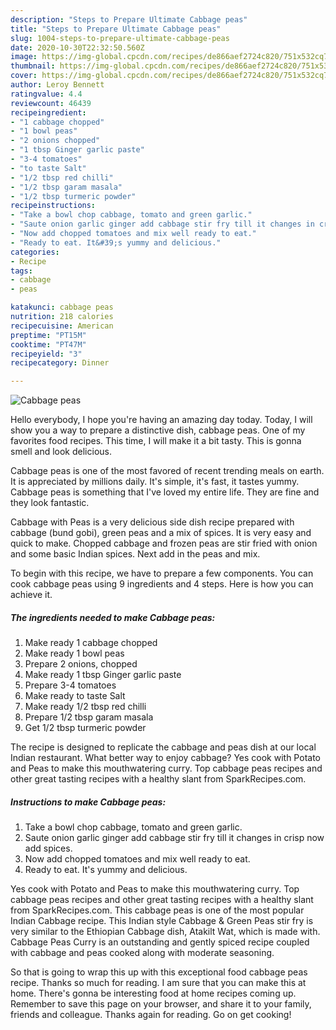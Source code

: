 ```yaml
---
description: "Steps to Prepare Ultimate Cabbage peas"
title: "Steps to Prepare Ultimate Cabbage peas"
slug: 1004-steps-to-prepare-ultimate-cabbage-peas
date: 2020-10-30T22:32:50.560Z
image: https://img-global.cpcdn.com/recipes/de866aef2724c820/751x532cq70/cabbage-peas-recipe-main-photo.jpg
thumbnail: https://img-global.cpcdn.com/recipes/de866aef2724c820/751x532cq70/cabbage-peas-recipe-main-photo.jpg
cover: https://img-global.cpcdn.com/recipes/de866aef2724c820/751x532cq70/cabbage-peas-recipe-main-photo.jpg
author: Leroy Bennett
ratingvalue: 4.4
reviewcount: 46439
recipeingredient:
- "1 cabbage chopped"
- "1 bowl peas"
- "2 onions chopped"
- "1 tbsp Ginger garlic paste"
- "3-4 tomatoes"
- "to taste Salt"
- "1/2 tbsp red chilli"
- "1/2 tbsp garam masala"
- "1/2 tbsp turmeric powder"
recipeinstructions:
- "Take a bowl chop cabbage, tomato and green garlic."
- "Saute onion garlic ginger add cabbage stir fry till it changes in crisp now add spices."
- "Now add chopped tomatoes and mix well ready to eat."
- "Ready to eat. It&#39;s yummy and delicious."
categories:
- Recipe
tags:
- cabbage
- peas

katakunci: cabbage peas 
nutrition: 218 calories
recipecuisine: American
preptime: "PT15M"
cooktime: "PT47M"
recipeyield: "3"
recipecategory: Dinner

---
```



![Cabbage peas](https://img-global.cpcdn.com/recipes/de866aef2724c820/751x532cq70/cabbage-peas-recipe-main-photo.jpg)

Hello everybody, I hope you're having an amazing day today. Today, I will show you a way to prepare a distinctive dish, cabbage peas. One of my favorites food recipes. This time, I will make it a bit tasty. This is gonna smell and look delicious.

Cabbage peas is one of the most favored of recent trending meals on earth. It is appreciated by millions daily. It's simple, it's fast, it tastes yummy. Cabbage peas is something that I've loved my entire life. They are fine and they look fantastic.

Cabbage with Peas is a very delicious side dish recipe prepared with cabbage (bund gobi), green peas and a mix of spices. It is very easy and quick to make. Chopped cabbage and frozen peas are stir fried with onion and some basic Indian spices. Next add in the peas and mix.


To begin with this recipe, we have to prepare a few components. You can cook cabbage peas using 9 ingredients and 4 steps. Here is how you can achieve it.

<!--inarticleads1-->

##### The ingredients needed to make Cabbage peas:

1. Make ready 1 cabbage chopped
1. Make ready 1 bowl peas
1. Prepare 2 onions, chopped
1. Make ready 1 tbsp Ginger garlic paste
1. Prepare 3-4 tomatoes
1. Make ready to taste Salt
1. Make ready 1/2 tbsp red chilli
1. Prepare 1/2 tbsp garam masala
1. Get 1/2 tbsp turmeric powder


The recipe is designed to replicate the cabbage and peas dish at our local Indian restaurant. What better way to enjoy cabbage? Yes cook with Potato and Peas to make this mouthwatering curry. Top cabbage peas recipes and other great tasting recipes with a healthy slant from SparkRecipes.com. 

<!--inarticleads2-->

##### Instructions to make Cabbage peas:

1. Take a bowl chop cabbage, tomato and green garlic.
1. Saute onion garlic ginger add cabbage stir fry till it changes in crisp now add spices.
1. Now add chopped tomatoes and mix well ready to eat.
1. Ready to eat. It&#39;s yummy and delicious.


Yes cook with Potato and Peas to make this mouthwatering curry. Top cabbage peas recipes and other great tasting recipes with a healthy slant from SparkRecipes.com. This cabbage peas is one of the most popular Indian Cabbage recipe. This Indian style Cabbage &amp; Green Peas stir fry is very similar to the Ethiopian Cabbage dish, Atakilt Wat, which is made with. Cabbage Peas Curry is an outstanding and gently spiced recipe coupled with cabbage and peas cooked along with moderate seasoning. 

So that is going to wrap this up with this exceptional food cabbage peas recipe. Thanks so much for reading. I am sure that you can make this at home. There's gonna be interesting food at home recipes coming up. Remember to save this page on your browser, and share it to your family, friends and colleague. Thanks again for reading. Go on get cooking!
